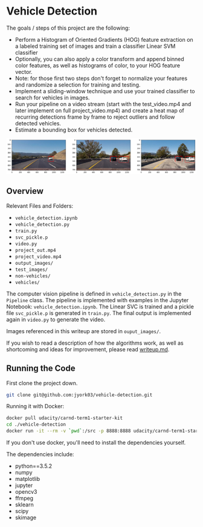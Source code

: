 # Vehicle Detection

The goals / steps of this project are the following:

* Perform a Histogram of Oriented Gradients (HOG) feature extraction on a labeled training set of images and train a classifier Linear SVM classifier
* Optionally, you can also apply a color transform and append binned color features, as well as histograms of color, to your HOG feature vector. 
* Note: for those first two steps don't forget to normalize your features and randomize a selection for training and testing.
* Implement a sliding-window technique and use your trained classifier to search for vehicles in images.
* Run your pipeline on a video stream (start with the test_video.mp4 and later implement on full project_video.mp4) and create a heat map of recurring detections frame by frame to reject outliers and follow detected vehicles.
* Estimate a bounding box for vehicles detected.

[//]: # (Image References)
[final]: ./output_images/result.png "final output"

![alt_text][final]

## Overview

Relevant Files and Folders:
* `vehicle_detection.ipynb`
* `vehicle_detection.py`
* `train.py`
* `svc_pickle.p`
* `video.py`
* `project_out.mp4`
* `project_video.mp4`
* `output_images/`
* `test_images/`
* `non-vehicles/`
* `vehicles/`

The computer vision pipeline is defined in `vehicle_detection.py` in the `Pipeline` class. The pipeline is implemented 
with examples in the Jupyter Notebook: `vehicle_detection.ipynb`. The Linear SVC is trained and a pickle file 
`svc_pickle.p` is generated in `train.py`. The final output is implemented again in `video.py` to generate the video.

Images referenced in this writeup are stored in `ouput_images/`. 

If you wish to read a description of how the algorithms work, as well as shortcoming and ideas for improvement,
please read [writeup.md](https://github.com/jyork03/vehicle-detection/blob/master/writeup.md).

## Running the Code

First clone the project down.

```bash
git clone git@github.com:jyork03/vehicle-detection.git
```

Running it with Docker:

```bash
docker pull udacity/carnd-term1-starter-kit
cd ./vehicle-detection
docker run -it --rm -v `pwd`:/src -p 8888:8888 udacity/carnd-term1-starter-kit
```

If you don't use docker, you'll need to install the dependencies yourself.

The dependencies include:
* python==3.5.2
* numpy
* matplotlib
* jupyter
* opencv3
* ffmpeg
* sklearn
* scipy
* skimage